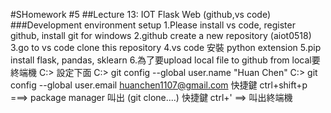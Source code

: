 #SHomework #5
##Lecture 13: IOT Flask Web (github,vs code)
###Development environment setup
1.Please install vs code, register github, install git for windows
2.github create a new repository (aiot0518)
3.go to vs code clone this repository
4.vs code 安裝 python extension
5.pip install flask, pandas, sklearn
6.為了要upload local file to github from local要終端機 C:> 設定下面
C:> git config --global user.name "Huan Chen"
C:> git config --global user.email huanchen1107@gmail.com 
  快捷鍵 ctrl+shift+p ===> package manager 叫出 (git clone....)
  快捷鍵 ctrl+' ==> 叫出終端機
